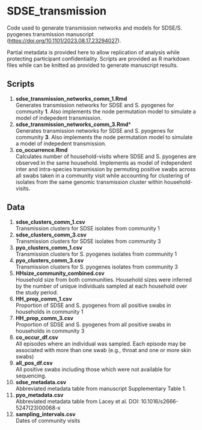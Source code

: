 # SDSE_transmission

Code used to generate transmission networks and models for SDSE/S. pyogenes transmission manuscript (https://doi.org/10.1101/2023.08.17.23294027).

Partial metadata is provided here to allow replication of analysis while protecting participant confidentiality.
Scripts are provided as R markdown files while can be knitted as provided to generate manuscript results.

## Scripts
1) **sdse_transmission_networks_comm_1.Rmd** <br>
Generates transmission networks for SDSE and S. pyogenes for community **1**. Also implements the node permutation model to simulate a model of indepedent transmission.
2) **sdse_transmission_networks_comm_3.Rmd*** <br>
Generates transmission networks for SDSE and S. pyogenes for community **3**. Also implements the node permutation model to simulate a model of indepedent transmission.
3) **co_occurrence.Rmd** <br>
Calculates number of household-visits where SDSE and S. pyogenes are observed in the same household. Implements as model of independent inter and intra-species transmission by permuting positive swabs across all swabs taken in a community visit while accounting for clustering of isolates from the same genomic transmission cluster within household-visits.

## Data
1) **sdse_clusters_comm_1.csv** <br>
Transmission clusters for SDSE isolates from community 1
2) **sdse_clusters_comm_3.csv** <br>
Transmission clusters for SDSE isolates from community 3
3) **pyo_clusters_comm_1.csv** <br>
Transmission clusters for S. pyogenes isolates from community 1
4) **pyo_clusters_comm_3.csv** <br>
Transmission clusters for S. pyogenes isolates from community 3
5) **HHsize_community_combined.csv** <br>
Household size from both communities. Household sizes were inferred by the number of unique individuals sampled at each household over the study period.
6) **HH_prop_comm_1.csv** <br>
Proportion of SDSE and S. pyogenes from all positive swabs in households in community 1
7) **HH_prop_comm_3.csv** <br>
Proportion of SDSE and S. pyogenes from all positive swabs in households in community 3
8) **co_occur_df.csv** <br>
All episodes where an individual was sampled. Each episode may be associated with more than one swab (e.g., throat and one or more skin swabs)
9) **all_pos_df.csv** <br>
All positive swabs including those which were not available for sequencing.
10) **sdse_metadata.csv** <br>
Abbreviated metadata table from manuscript Supplementary Table 1.
11) **pyo_metadata.csv** <br>
Abbreviated metadata table from Lacey et al. DOI: 10.1016/s2666-5247(23)00068-x
12) **sampling_intervals.csv** <br>
Dates of community visits
